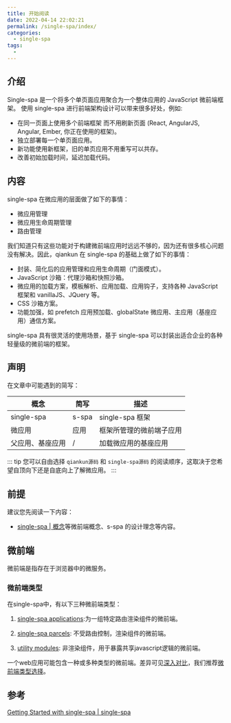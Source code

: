 ```yaml
---
title: 开始阅读
date: 2022-04-14 22:02:21
permalink: /single-spa/index/
categories:
  - single-spa
tags:
  - 
---
```


## 介绍

Single-spa 是一个将多个单页面应用聚合为一个整体应用的 JavaScript 微前端框架。 使用 single-spa 进行前端架构设计可以带来很多好处，例如:

- 在同一页面上使用多个前端框架 而不用刷新页面 (React, AngularJS, Angular, Ember, 你正在使用的框架)。
- 独立部署每一个单页面应用。
- 新功能使用新框架，旧的单页应用不用重写可以共存。
- 改善初始加载时间，延迟加载代码。

## 内容

single-spa 在微应用的层面做了如下的事情：

- 微应用管理
- 微应用生命周期管理
- 路由管理

我们知道只有这些功能对于构建微前端应用时远远不够的，因为还有很多核心问题没有解决。因此，qiankun 在 single-spa 的基础上做了如下的事情：

- 封装、简化后的应用管理和应用生命周期（门面模式）。
- JavaScript 沙箱：代理沙箱和快照沙箱。
- 微应用的加载方案，模板解析、应用加载、应用钩子，支持各种 JavaScript 框架和 vanillaJS、JQuery 等。
- CSS 沙箱方案。
- 功能加强，如 prefetch 应用预加载、globalState 微应用、主应用（基座应用）通信方案。

single-spa 具有很灵活的使用场景，基于 single-spa 可以封装出适合企业的各种轻量级的微前端的框架。

## 声明

在文章中可能遇到的简写：

| 概念 | 简写 | 描述 |
| -------- | ----------- | ---- |
| single-spa | s-spa | single-spa 框架 |
| 微应用 | 应用 | 框架所管理的微前端子应用 |
| 父应用、基座应用 | \/ | 加载微应用的基座应用 |

::: tip
您可以自由选择 `qiankun源码` 和 `single-spa源码` 的阅读顺序，这取决于您希望自顶向下还是自底向上了解微应用。
:::

## 前提

建议您先阅读一下内容：

- [single-spa | 概念](https://zh-hans.single-spa.js.org/docs/microfrontends-concept)等微前端概念、s-spa 的设计理念等内容。

## 微前端

微前端是指存在于浏览器中的微服务。

### 微前端类型

在single-spa中，有以下三种微前端类型：

1. [single-spa applications](https://zh-hans.single-spa.js.org/docs/building-applications):为一组特定路由渲染组件的微前端。

2. [single-spa parcels](https://zh-hans.single-spa.js.org/docs/parcels-overview): 不受路由控制，渲染组件的微前端。

3. [utility modules](https://zh-hans.single-spa.js.org/docs/recommended-setup#utility-modules-styleguide-api-etc): 非渲染组件，用于暴露共享javascript逻辑的微前端。

一个web应用可能包含一种或多种类型的微前端。差异可见[深入对比](https://zh-hans.single-spa.js.org/docs/module-types)，我们推荐[微前端类型选择](https://zh-hans.single-spa.js.org/docs/recommended-setup#applications-versus-parcels-versus-utility-modules)。

## 参考

[Getting Started with single-spa | single-spa](https://single-spa.js.org/docs/getting-started-overview)
